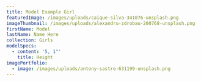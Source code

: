 ```yaml
---
title: Model Example Girl
featuredImage: /images/uploads/caique-silva-341076-unsplash.png
imageThumbnail: /images/uploads/alexandru-zdrobau-200768-unsplash.png
firstName: Model
lastName: Name Here
collection: Girls
modelSpecs:
  - content: '5, 1"'
    title: Height
imagePortfolio:
  - image: /images/uploads/antony-sastre-631199-unsplash.png
---
```


